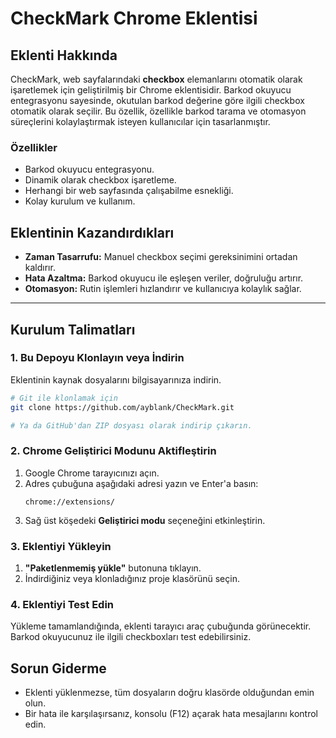 # CheckMark Chrome Eklentisi

## Eklenti Hakkında
CheckMark, web sayfalarındaki **checkbox** elemanlarını otomatik olarak işaretlemek için geliştirilmiş bir Chrome eklentisidir. Barkod okuyucu entegrasyonu sayesinde, okutulan barkod değerine göre ilgili checkbox otomatik olarak seçilir. Bu özellik, özellikle barkod tarama ve otomasyon süreçlerini kolaylaştırmak isteyen kullanıcılar için tasarlanmıştır.

### Özellikler
- Barkod okuyucu entegrasyonu.
- Dinamik olarak checkbox işaretleme.
- Herhangi bir web sayfasında çalışabilme esnekliği.
- Kolay kurulum ve kullanım.

## Eklentinin Kazandırdıkları
- **Zaman Tasarrufu:** Manuel checkbox seçimi gereksinimini ortadan kaldırır.
- **Hata Azaltma:** Barkod okuyucu ile eşleşen veriler, doğruluğu artırır.
- **Otomasyon:** Rutin işlemleri hızlandırır ve kullanıcıya kolaylık sağlar.

---

## Kurulum Talimatları

### 1. Bu Depoyu Klonlayın veya İndirin
Eklentinin kaynak dosyalarını bilgisayarınıza indirin.

```bash
# Git ile klonlamak için
git clone https://github.com/ayblank/CheckMark.git

# Ya da GitHub'dan ZIP dosyası olarak indirip çıkarın.
```

### 2. Chrome Geliştirici Modunu Aktifleştirin
1. Google Chrome tarayıcınızı açın.
2. Adres çubuğuna aşağıdaki adresi yazın ve Enter'a basın:
   ```
   chrome://extensions/
   ```
3. Sağ üst köşedeki **Geliştirici modu** seçeneğini etkinleştirin.

### 3. Eklentiyi Yükleyin
1. **"Paketlenmemiş yükle"** butonuna tıklayın.
2. İndirdiğiniz veya klonladığınız proje klasörünü seçin.

### 4. Eklentiyi Test Edin
Yükleme tamamlandığında, eklenti tarayıcı araç çubuğunda görünecektir. Barkod okuyucunuz ile ilgili checkboxları test edebilirsiniz.

## Sorun Giderme
- Eklenti yüklenmezse, tüm dosyaların doğru klasörde olduğundan emin olun.
- Bir hata ile karşılaşırsanız, konsolu (F12) açarak hata mesajlarını kontrol edin.
